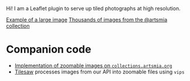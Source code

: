 Hi! I am a Leaflet plugin to serve up tiled photographs at high
resolution.

[Example of a large image](https://artsmia.github.io/museumTileLayer/)
[Thousands of images from the @artsmia collection](http://collections.artsmia.org/search/image:%22valid%22%20restricted:0)

# Companion code

* [Implementation of zoomable images on `collections.artsmia.org`](https://github.com/artsmia/art/blob/master/src/artwork.js#L158)
* [Tilesaw](https://github.com/artsmia/tilesaw) processes images from our API into zoomable files using `vips`
